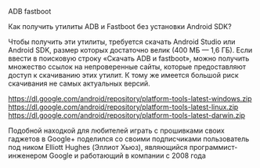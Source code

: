 ADB fastboot

Как получить утилиты ADB и Fastboot без установки Android SDK?

Чтобы получить эти утилиты, требуется скачать Android Studio или Android SDK, размер которых достаточно велик (400 МБ — 1,6 ГБ). Если ввести в поисковую строку «Скачать ADB и fastboot», можно получить множество ссылок на непроверенные сайты, которые предоставляют доступ к скачиванию этих утилит. К тому же имеется большой риск скачивания не самых актуальных версий.

https://dl.google.com/android/repository/platform-tools-latest-windows.zip
https://dl.google.com/android/repository/platform-tools-latest-linux.zip
https://dl.google.com/android/repository/platform-tools-latest-darwin.zip

Подобной находкой для любителей играть с прошивками своих гаджетов в Google+ поделился со своими подписчиками пользователь под ником Elliott Hughes (Эллиот Хьюз), являющийся программист-инженером Google и работающий в компании с 2008 года
